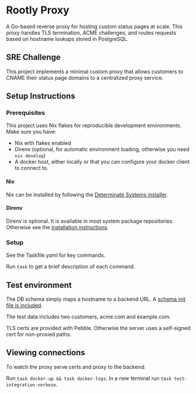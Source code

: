 # Rootly Proxy

A Go-based reverse proxy for hosting custom status pages at scale. This proxy handles TLS termination, ACME challenges, and routes requests based on hostname lookups stored in PostgreSQL.

## SRE Challenge

This project implements a minimal custom proxy that allows customers to CNAME their status page domains to a centralized proxy service.

## Setup Instructions

### Prerequisites

This project uses Nix flakes for reproducible development environments. Make sure you have:
- Nix with flakes enabled
- Direnv (optional, for automatic environment loading, otherwise you need `nix develop`)
- A docker host, either locally or that you can configure your docker client to connect to.


#### Nix

Nix can be installed by following the [Determinate Systems installer](https://determinate.systems/nix-installer/).


#### Direnv

Direnv is optional. It is available in most system package repositories. Otherwise see the
[installation instructions](https://direnv.net/docs/installation.html).

### Setup

See the Taskfile.yaml for key commands.

Run `task` to get a brief description of each command.

## Test environment

The DB schema simply maps a hostname to a backend URL. A [schema init file is included](init.sql).

The test data includes two customers, acme.com and example.com.

TLS certs are provided with Pebble. Otherwise the server uses a self-signed cert for non-proxied paths.

## Viewing connections

To watch the proxy serve certs and proxy to the backend:

Run `task docker-up && task docker-logs`. In a new terminal run `task test-integration-verbose`.
